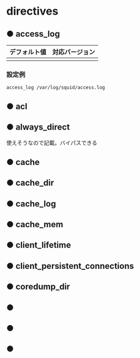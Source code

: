 # directives
## ● access_log
|デフォルト値|対応バージョン|
|:---|:---|
|||

### 設定例
```
access_log /var/log/squid/access.log
```

## ● acl
## ● always_direct
使えそうなので記載。バイパスできる
## ● cache
## ● cache_dir
## ● cache_log
## ● cache_mem
## ● client_lifetime
## ● client_persistent_connections
## ● coredump_dir
## ● 
## ● 
## ● 
